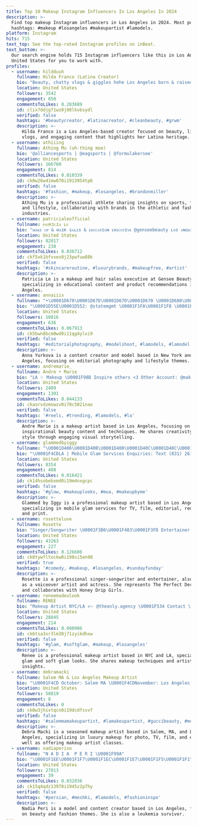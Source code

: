 ```yaml
---
title: Top 10 Makeup Instagram Influencers In Los Angeles In 2024
description: >-
  Find top makeup Instagram influencers in Los Angeles in 2024. Most popular
  hashtags: #makeup #losangeles #makeupartist #lamodels.
platform: Instagram
hits: 715
text_top: See the top-rated Instagram profiles on inBeat.
text_bottom: >-
  Our search engine holds 715 Instagram influencers like this in Los Angeles,
  United States for you to work with.
profiles:
  - username: hildduuh
    fullname: Hilda Franco (Latina Creator)
    bio: "Beauty, chatty vlogs & giggles hehe Los Angeles born & raised ☀️Salvadoreña \U0001F1F8\U0001F1FB @daletucreators \U0001F48C:hildafrancomgmt@gmail.com"
    location: United States
    followers: 3542
    engagement: 850
    commentsToLikes: 0.283689
    id: clix7ddjg71wz0j08lkvbsydl
    verified: false
    hashtags: '#beautycreator, #latinacreator, #cleanbeauty, #grwm'
    description: >-
      Hilda Franco is a Los Angeles-based creator focused on beauty, lifestyle
      vlogs, and engaging content that highlights her Latina heritage.
  - username: athiiing
    fullname: Athing Mu (uh-thing moe)
    bio: '@alliancesports | @eagsports | @formulakersee'
    location: United States
    followers: 166760
    engagement: 814
    commentsToLikes: 0.010339
    id: ck0w26w41mw870i1913954tp6
    verified: false
    hashtags: '#fashion, #makeup, #losangeles, #brandonmiller'
    description: >-
      Athing Mu is a professional athlete sharing insights on sports, fitness,
      and lifestyle, collaborating with brands in the athletic and fashion
      industries.
  - username: patricialeofficial
    fullname: ᴘᴀᴛʀɪᴄɪᴀ ʟᴇ
    bio: "ᴍᴀᴋᴇ ᴜᴘ & ʜᴀɪʀ sᴀʟᴇs & ᴇᴅᴜᴄᴀᴛɪᴏɴ ᴇxᴇᴄᴜᴛɪᴠᴇ @genseebeauty ʟᴏs ᴀɴɢᴇʟᴇs\U0001F4CD ⬇️sʜᴏᴘ ᴍʏ ғᴀᴠᴏʀɪᴛᴇ⬇️ #GoBeBeautiful #BeautyBusiness #CosmeticsProfessional"
    location: United States
    followers: 82017
    engagement: 238
    commentsToLikes: 0.036712
    id: ckf5xk1bfvxes0j23pwfuw88k
    verified: false
    hashtags: '#skincareroutine, #luxurybrands, #makeupfree, #artist'
    description: >-
      Patricia Le is a makeup and hair sales executive at Gensee Beauty,
      specializing in educational content and product recommendations in Los
      Angeles.
  - username: annaiiix
    fullname: "•\U0001D670\U0001D67D\U0001D67D\U0001D670 \U0001D688\U0001D684\U0001D681\U0001D67A\U0001D67E\U0001D685\U0001D670•"
    bio: "\U0001D55E\U0001D552: @statemgmt \U0001F1FA\U0001F1F8 \U0001F951 @littleavoxado \U0001F4CD \U0001D55F\U0001D556\U0001D568 \U0001D56A\U0001D560\U0001D563\U0001D55C / \U0001D55D\U0001D560\U0001D564 \U0001D552\U0001D55F\U0001D558\U0001D556\U0001D55D\U0001D556\U0001D564"
    location: United States
    followers: 10816
    engagement: 636
    commentsToLikes: 0.067913
    id: ck5bwn8bcm0wd0i11qg4ylxi9
    verified: false
    hashtags: '#editorialphotography, #modelshoot, #lamodels, #lamodel'
    description: >-
      Anna Yurkova is a content creator and model based in New York and Los
      Angeles, focusing on editorial photography and lifestyle themes.
  - username: andremarie_
    fullname: Andre • Marie
    bio: "LA ✨ Makeup \U0001F98B Inspire others <3 Other Account: @makeupwdre \U0001F90D"
    location: United States
    followers: 2489
    engagement: 1301
    commentsToLikes: 0.044133
    id: ckaorvdzmowzv0i78c502inao
    verified: false
    hashtags: '#reels, #trending, #lamodels, #la'
    description: >-
      Andre Marie is a makeup artist based in Los Angeles, focusing on
      inspirational beauty content and techniques. He shares creativity and
      style through engaging visual storytelling.
  - username: glammedbyiggy
    fullname: "\U0001D406\U0001D40B\U0001D400\U0001D40C\U0001D40C\U0001D404\U0001D403 \U0001D401\U0001D418 \U0001D408\U0001D406\U0001D406\U0001D418"
    bio: "\U0001F4CDLA | Mobile Glam Services Enquiries: Text (831) 261-2855. TV & Film / Editorial / Red Carpet / Print / Makeup Lessons / Bodypaint #MUA #Makeupartist"
    location: United States
    followers: 8354
    engagement: 408
    commentsToLikes: 0.016421
    id: ck14hsobebxmd0i19m4nxgcpc
    verified: false
    hashtags: '#glow, #makeuplooks, #mua, #makeupbyme'
    description: >-
      Glammed by Iggy is a professional makeup artist based in Los Angeles,
      specializing in mobile glam services for TV, film, editorial, red carpet,
      and print.
  - username: rosetteluve
    fullname: Rosette
    bio: "Singer/Songwriter \U0001F3B6\U0001F483\U0001F3FD Entertainer \U0001F469\U0001F3FD‍\U0001F3A4 Ambassador @theperfectdermapeel Voiceover/Actress info@rosetteluve.com Content house @honeydripgirls"
    location: United States
    followers: 43263
    engagement: 227
    commentsToLikes: 0.126606
    id: ck0tywfltockw0i198si5en98
    verified: true
    hashtags: '#comedy, #makeup, #losangeles, #sundayfunday'
    description: >-
      Rosette is a professional singer-songwriter and entertainer, also working
      as a voiceover artist and actress. She represents The Perfect Derma Peel
      and collaborates with Honey Drip Girls.
  - username: reneemadeulook
    fullname: RENEE
    bio: "Makeup Artist NYC/LA ✈️✨ @theonly.agency \U0001F534 Contact \U0001F4E7 michael@theonly.agency #reneemadeulook \U0001F4AB\U0001F484"
    location: United States
    followers: 28845
    engagement: 214
    commentsToLikes: 0.090906
    id: ck6tsa3xr3lm30j71zyikdhxw
    verified: false
    hashtags: '#glam, #softglam, #makeup, #losangeles'
    description: >-
      Renee is a professional makeup artist based in NYC and LA, specializing in
      glam and soft glam looks. She shares makeup techniques and artistry
      insights.
  - username: debramacki
    fullname: Salem MA & Los Angeles Makeup Artist
    bio: "\U0001F4CD October: Salem MA \U0001F4CDNovember: Los Angeles CA ✨Luxury Makeup for photo/tv/film/events ✨Makeup Artist Classes 25+ yrs. as Celeb MUA & Glitter Witch"
    location: United States
    followers: 50819
    engagement: 8
    commentsToLikes: 0
    id: ck0w3jhivtqcn0i19dcdfssvf
    verified: false
    hashtags: '#salemmamakeupartist, #lamakeupartist, #guccibeauty, #melindamaria'
    description: >-
      Debra Macki is a seasoned makeup artist based in Salem, MA, and Los
      Angeles, specializing in luxury makeup for photo, TV, film, and events, as
      well as offering makeup artist classes.
  - username: nadiaperixo
    fullname: "N A D I A  P E R I \U0001F99A"
    bio: "\U0001F1EE\U0001F1F7\U0001F1EC\U0001F1E7\U0001F1F5\U0001F1F1\U0001F1EE\U0001F1EA born in \U0001F1E6\U0001F1FA\U0001F428 @bicoastalmgmt \U0001F4CDLA Model/Content creator Beauty + Fashion || \U0001F397️Leukaemia survivor \U0001F4E7nadiapericontact@gmail.com faves ⬇️"
    location: United States
    followers: 27013
    engagement: 39
    commentsToLikes: 0.032036
    id: ck15q4qdz13970i1945z2p7hy
    verified: false
    hashtags: '#persian, #meshki, #lamodels, #fashioninspo'
    description: >-
      Nadia Peri is a model and content creator based in Los Angeles, focusing
      on beauty and fashion themes. She is also a leukemia survivor.
---
```


